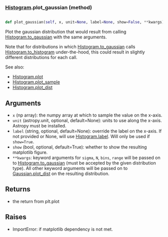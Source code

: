 ### [Histogram](Histogram.md).plot_gaussian (method)


```py

def plot_gaussian(self, x, unit=None, label=None, show=False, **kwargs)

```



Plot the gaussian distribution that would result from calling
[Histogram.to_gaussian](Histogram.to_gaussian.md) with the same arguments.

Note that for distributions in which [Histogram.to_gaussian](Histogram.to_gaussian.md) calls
[Histogram.to_histogram](Histogram.to_histogram.md) under-the-hood, this could result in slightly
different distributions for each call.

See also:

* [Histogram.plot](Histogram.plot.md)
* [Histogram.plot_sample](Histogram.plot_sample.md)
* [Histogram.plot_dist](Histogram.plot_dist.md)

Arguments
-----------
* `x` (np array): the numpy array at which to sample the value on the
    x-axis.
* `unit` (astropy.unit, optional, default=None): units to use along
    the x-axis.  Astropy must be installed.
* `label` (string, optional, default=None): override the label on the
    x-axis.  If not provided or None, will use [Histogram.label](Histogram.label.md).  Will
    only be used if `show=True`.
* `show` (bool, optional, default=True): whether to show the resulting
    matplotlib figure.
* `**kwargs`: keyword arguments for `sigma`, `N`, `bins`, `range` will
    be passed on to [Histogram.to_gaussian](Histogram.to_gaussian.md) (must be accepted by the
    given distribution type).  All other keyword arguments will be passed
    on to [Gaussian.plot_dist](Gaussian.plot_dist.md) on the resulting distribution.

Returns
--------
* the return from plt.plot

Raises
--------
* ImportError: if matplotlib dependency is not met.

